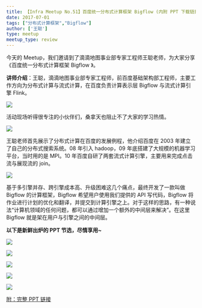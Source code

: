 ```yaml
---
title: 【Infra Meetup No.51】百度统一分布式计算框架 Bigflow (内附 PPT 下载链接)
date: 2017-07-01
tags: ["分布式计算框架","Bigflow"]
author: ['王聪']
type: meetup
meetup_type: review
---
```



今天的 Meetup，我们邀请到了滴滴地图事业部专家工程师王聪老师，为大家分享《百度统一分布式计算框架 Bigflow 》。

**讲师介绍**：王聪，滴滴地图事业部专家工程师，前百度基础架构部工程师，主要工作方向为分布式计算与流式计算，在百度负责计算表示层 Bigflow 与流式计算引擎 Flink。

![](http://upload-images.jianshu.io/upload_images/542677-d7e0263c5ff716ba?imageMogr2/auto-orient/strip%7CimageView2/2/w/1240)

活动现场听得很专注的小伙伴们，桑拿天也阻止不了大家的学习热情。

![](http://upload-images.jianshu.io/upload_images/542677-8b1d91d1eae8868e?imageMogr2/auto-orient/strip%7CimageView2/2/w/1240)

王聪老师首先展示了分布式计算在百度的发展例程，他介绍百度在 2003 年建立了自己的分布式搜索系统。08 年引入 hadoop，09 年底搭建了大规模的机器学习平台，当时用的是 MPI。10 年百度自研了两套流式计算引擎，主要用来完成点击流与展现流的 join。

![](http://upload-images.jianshu.io/upload_images/542677-d6570b1f99d7e10f?imageMogr2/auto-orient/strip%7CimageView2/2/w/1240)

基于多引擎并存、跨引擎成本高、升级困难这几个痛点，最终开发了一款叫做 Bigflow 的计算框架，Bigflow 希望用户使用我们提供的 API 写代码，Bigflow 将作业进行计划的优化和翻译，并提交到计算引擎之上。对于这样的思路，有一种说法“计算机领域的任何问题，都可以通过增加一个额外的中间层来解决”。在这里 Bigflow 就是架在用户与引擎之间的中间层。

**以下是新鲜出炉的 PPT 节选，尽情享用~**

![](http://upload-images.jianshu.io/upload_images/542677-adbc6e2323a91299?imageMogr2/auto-orient/strip%7CimageView2/2/w/1240)

![](http://upload-images.jianshu.io/upload_images/542677-85ede5f0fcbe4048?imageMogr2/auto-orient/strip%7CimageView2/2/w/1240)

![](http://upload-images.jianshu.io/upload_images/542677-c1bf1afa51548d3a?imageMogr2/auto-orient/strip%7CimageView2/2/w/1240)

![](http://upload-images.jianshu.io/upload_images/542677-6084d525651c60ee?imageMogr2/auto-orient/strip%7CimageView2/2/w/1240)

![](http://upload-images.jianshu.io/upload_images/542677-70b11991228a32a2?imageMogr2/auto-orient/strip%7CimageView2/2/w/1240)

[附：完整 PPT 链接](https://eyun.baidu.com/s/3o8hsHT4)


